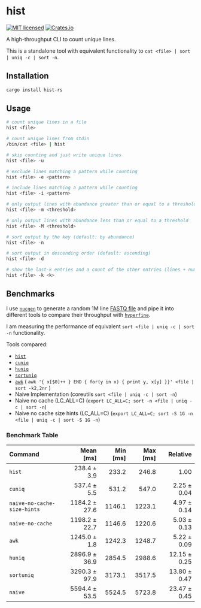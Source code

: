 # hist

[![MIT licensed](https://img.shields.io/badge/license-MIT-blue.svg)](./LICENSE.md)
[![Crates.io](https://img.shields.io/crates/d/hist-rs?color=orange&label=crates.io)](https://crates.io/crates/hist-rs)

A high-throughput CLI to count unique lines.

This is a standalone tool with equivalent functionality to `cat <file> | sort | uniq -c | sort -n`.

## Installation

```bash
cargo install hist-rs
```

## Usage

```bash
# count unique lines in a file
hist <file>

# count unique lines from stdin
/bin/cat <file> | hist

# skip counting and just write unique lines
hist <file> -u

# exclude lines matching a pattern while counting
hist <file> -e <pattern>

# include lines matching a pattern while counting
hist <file> -i <pattern>

# only output lines with abundance greater than or equal to a threshold
hist <file> -m <threshold>

# only output lines with abundance less than or equal to a threshold
hist <file> -M <threshold>

# sort output by the key (default: by abundance)
hist <file> -n

# sort output in descending order (default: ascending)
hist <file> -d

# show the last-k entries and a count of the other entries (lines + number of elements)
hist <file> -k <k>
```

## Benchmarks

I use [`nucgen`](https://crates.io/crates/nucgen) to generate a random 1M line [FASTQ file](https://en.wikipedia.org/wiki/FASTQ_format) and pipe it into different tools to compare their throughput with [`hyperfine`](https://lib.rs/crates/hyperfine).

I am measuring the performance of equivalent `sort <file | uniq -c | sort -n` functionality.

Tools compared:
- [`hist`](https://lib.rs/crates/hist-rs)
- [`cuniq`](https://lib.rs/crates/cuniq)
- [`huniq`](https://lib.rs/crates/huniq)
- [`sortuniq`](https://lib.rs/crates/sortuniq)
- [`awk`](https://www.gnu.org/software/gawk/manual/gawk.html) ( `awk '{ x[$0]++ } END { for(y in x) { print y, x[y] }}' <file | sort -k2,2nr` )
- Naive Implementation (coreutils `sort <file | uniq -c | sort -n`)
- Naive no cache (LC_ALL=C) (`export LC_ALL=C; sort -n <file | uniq -c | sort -n`)
- Naive no cache size hints (LC_ALL=C) (`export LC_ALL=C; sort -S 1G -n <file | uniq -c | sort -S 1G -n`)

### Benchmark Table

| Command | Mean [ms] | Min [ms] | Max [ms] | Relative |
|:---|---:|---:|---:|---:|
| `hist` | 238.4 ± 3.9 | 233.2 | 246.8 | 1.00 |
| `cuniq` | 537.4 ± 5.5 | 531.2 | 547.0 | 2.25 ± 0.04 |
| `naive-no-cache-size-hints` | 1184.2 ± 27.6 | 1146.1 | 1223.1 | 4.97 ± 0.14 |
| `naive-no-cache` | 1198.2 ± 22.7 | 1146.6 | 1220.6 | 5.03 ± 0.13 |
| `awk` | 1245.0 ± 1.8 | 1242.3 | 1248.7 | 5.22 ± 0.09 |
| `huniq` | 2896.9 ± 36.9 | 2854.5 | 2988.6 | 12.15 ± 0.25 |
| `sortuniq` | 3290.3 ± 97.9 | 3173.1 | 3517.5 | 13.80 ± 0.47 |
| `naive` | 5594.4 ± 53.5 | 5524.5 | 5723.8 | 23.47 ± 0.45 |
